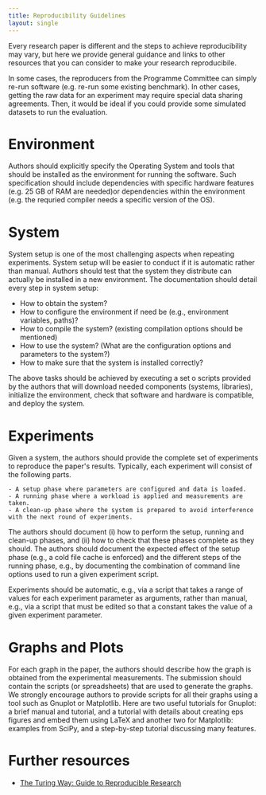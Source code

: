 ```yaml
---
title: Reproducibility Guidelines
layout: single
---
```


Every research paper is different and the steps to achieve reproducibility may vary, but here we provide general guidance and links to other resources that you can consider to make your research reproducibile.

In some cases, the reproducers from the Programme Committee can simply re-run software (e.g. re-run some existing benchmark). In other cases, getting the raw data for an experiment may require special data sharing agreements. Then, it would be ideal if you could provide some simulated datasets to run the evaluation. 

# Environment

Authors should explicitly specify the Operating System and tools that should be installed as the environment for running the software. Such specification should include dependencies with specific hardware features (e.g. 25 GB of RAM are needed)or dependencies within the environment (e.g. the requried compiler needs a specific version of the OS). 

# System

System setup is one of the most challenging aspects when repeating experiments. System setup will be easier to conduct if it is automatic rather than manual. Authors should test that the system they distribute can actually be installed in a new environment. The documentation should detail every step in system setup:

- How to obtain the system?
- How to configure the environment if need be (e.g., environment variables, paths)?
- How to compile the system? (existing compilation options should be mentioned)
- How to use the system? (What are the configuration options and parameters to the system?)
- How to make sure that the system is installed correctly? 

The above tasks should be achieved by executing a set o scripts provided by the authors that will download needed components (systems, libraries), initialize the environment, check that software and hardware is compatible, and deploy the system. 

# Experiments

Given a system, the authors should provide the complete set of experiments to reproduce the paper's results. Typically, each experiment will consist of the following parts.

    - A setup phase where parameters are configured and data is loaded.
    - A running phase where a workload is applied and measurements are taken.
    - A clean-up phase where the system is prepared to avoid interference with the next round of experiments. 

The authors should document (i) how to perform the setup, running and clean-up phases, and (ii) how to check that these phases complete as they should. The authors should document the expected effect of the setup phase (e.g., a cold file cache is enforced) and the different steps of the running phase, e.g., by documenting the combination of command line options used to run a given experiment script.

Experiments should be automatic, e.g., via a script that takes a range of values for each experiment parameter as arguments, rather than manual, e.g., via a script that must be edited so that a constant takes the value of a given experiment parameter.


# Graphs and Plots

For each graph in the paper, the authors should describe how the graph is obtained from the experimental measurements. The submission should contain the scripts (or spreadsheets) that are used to generate the graphs. We strongly encourage authors to provide scripts for all their graphs using a tool such as Gnuplot or Matplotlib. Here are two useful tutorials for Gnuplot: a brief manual and tutorial, and a tutorial with details about creating eps figures and embed them using LaTeX and another two for Matplotlib: examples from SciPy, and a step-by-step tutorial discussing many features. 

# Further resources

- [The Turing Way: Guide to Reproducible Research](https://the-turing-way.netlify.com/introduction/introduction)


